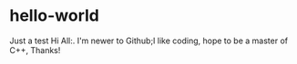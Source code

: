# hello-world
Just a test
Hi All:.
  I'm newer to Github;I like coding, hope to be a master of C++, Thanks!
